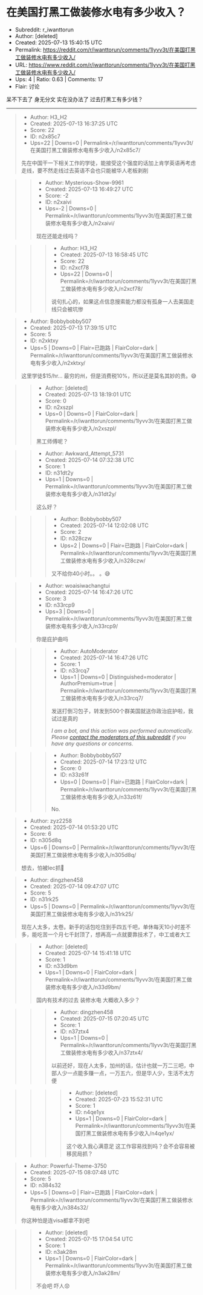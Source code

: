 # 在美国打黑工做装修水电有多少收入？

- Subreddit: r_iwanttorun
- Author: [deleted]
- Created: 2025-07-13 15:40:15 UTC
- Permalink: https://reddit.com/r/iwanttorun/comments/1lyvv3t/在美国打黑工做装修水电有多少收入/
- URL: https://www.reddit.com/r/iwanttorun/comments/1lyvv3t/在美国打黑工做装修水电有多少收入/
- Ups: 4 | Ratio: 0.63 | Comments: 17
- Flair: 讨论


呆不下去了 身无分文 实在没办法了 过去打黑工有多少钱？


---

> - Author: H3_H2
> - Created: 2025-07-13 16:37:25 UTC
> - Score: 22
> - ID: n2x85c7
> - Ups=22 | Downs=0 | Permalink=/r/iwanttorun/comments/1lyvv3t/在美国打黑工做装修水电有多少收入/n2x85c7/
>
> 先在中国干一下相关工作的学徒，能接受这个强度的话加上肯学英语再考虑走线，要不然走线过去英语不会也只能被华人老板剥削

>> - Author: Mysterious-Show-9961
>> - Created: 2025-07-13 16:49:27 UTC
>> - Score: -2
>> - ID: n2xaivi
>> - Ups=-2 | Downs=0 | Permalink=/r/iwanttorun/comments/1lyvv3t/在美国打黑工做装修水电有多少收入/n2xaivi/
>>
>> 现在还能走线吗？

>>> - Author: H3_H2
>>> - Created: 2025-07-13 16:58:45 UTC
>>> - Score: 22
>>> - ID: n2xcf78
>>> - Ups=22 | Downs=0 | Permalink=/r/iwanttorun/comments/1lyvv3t/在美国打黑工做装修水电有多少收入/n2xcf78/
>>>
>>> 说句扎心的，如果这点信息搜索能力都没有孤身一人去美国走线只会被坑惨

> - Author: Bobbybobby507
> - Created: 2025-07-13 17:39:15 UTC
> - Score: 5
> - ID: n2xktxy
> - Ups=5 | Downs=0 | Flair=已跑路 | FlairColor=dark | Permalink=/r/iwanttorun/comments/1lyvv3t/在美国打黑工做装修水电有多少收入/n2xktxy/
>
> 这里学徒$15/hr… 最穷的州，但是消费税10%，所以还是莫名其妙的贵。😅

>> - Author: [deleted]
>> - Created: 2025-07-13 18:19:01 UTC
>> - Score: 0
>> - ID: n2xszpl
>> - Ups=0 | Downs=0 | FlairColor=dark | Permalink=/r/iwanttorun/comments/1lyvv3t/在美国打黑工做装修水电有多少收入/n2xszpl/
>>
>> 黑工师傅呢？

>> - Author: Awkward_Attempt_5731
>> - Created: 2025-07-14 07:32:38 UTC
>> - Score: 1
>> - ID: n31dt2y
>> - Ups=1 | Downs=0 | Permalink=/r/iwanttorun/comments/1lyvv3t/在美国打黑工做装修水电有多少收入/n31dt2y/
>>
>> 这么好？

>>> - Author: Bobbybobby507
>>> - Created: 2025-07-14 12:02:08 UTC
>>> - Score: 2
>>> - ID: n328czw
>>> - Ups=2 | Downs=0 | Flair=已跑路 | FlairColor=dark | Permalink=/r/iwanttorun/comments/1lyvv3t/在美国打黑工做装修水电有多少收入/n328czw/
>>>
>>> 又不给你40小时。。 。😅

>> - Author: woaisiwachangtui
>> - Created: 2025-07-14 16:47:26 UTC
>> - Score: 3
>> - ID: n33rcp9
>> - Ups=3 | Downs=0 | Permalink=/r/iwanttorun/comments/1lyvv3t/在美国打黑工做装修水电有多少收入/n33rcp9/
>>
>> 你是庇护曲吗

>>> - Author: AutoModerator
>>> - Created: 2025-07-14 16:47:26 UTC
>>> - Score: 1
>>> - ID: n33rcq7
>>> - Ups=1 | Downs=0 | Distinguished=moderator | AuthorPremium=true | Permalink=/r/iwanttorun/comments/1lyvv3t/在美国打黑工做装修水电有多少收入/n33rcq7/
>>>
>>> 发送打倒习包子，转发到500个群美国就送你政治庇护啦，我试过是真的
>>> 
>>> *I am a bot, and this action was performed automatically. Please [contact the moderators of this subreddit](/message/compose/?to=/r/iwanttorun) if you have any questions or concerns.*

>>> - Author: Bobbybobby507
>>> - Created: 2025-07-14 17:23:12 UTC
>>> - Score: 0
>>> - ID: n33z61f
>>> - Ups=0 | Downs=0 | Flair=已跑路 | FlairColor=dark | Permalink=/r/iwanttorun/comments/1lyvv3t/在美国打黑工做装修水电有多少收入/n33z61f/
>>>
>>> No.

> - Author: zyz2258
> - Created: 2025-07-14 01:53:20 UTC
> - Score: 6
> - ID: n305d8q
> - Ups=6 | Downs=0 | Permalink=/r/iwanttorun/comments/1lyvv3t/在美国打黑工做装修水电有多少收入/n305d8q/
>
> 想去，怕被Iec抓🤪

> - Author: dingzhen458
> - Created: 2025-07-14 09:47:07 UTC
> - Score: 5
> - ID: n31rk25
> - Ups=5 | Downs=0 | Permalink=/r/iwanttorun/comments/1lyvv3t/在美国打黑工做装修水电有多少收入/n31rk25/
>
> 现在人太多，太卷。新手的话包吃住到手四五千吧，单休每天10小时差不多，能吃苦一个月七千封顶了，想再高一点就要靠技术了，中工或者大工

>> - Author: [deleted]
>> - Created: 2025-07-14 15:41:18 UTC
>> - Score: 1
>> - ID: n33d9bm
>> - Ups=1 | Downs=0 | FlairColor=dark | Permalink=/r/iwanttorun/comments/1lyvv3t/在美国打黑工做装修水电有多少收入/n33d9bm/
>>
>> 国内有技术的过去 装修水电 大概收入多少？

>>> - Author: dingzhen458
>>> - Created: 2025-07-15 07:20:45 UTC
>>> - Score: 1
>>> - ID: n37ztx4
>>> - Ups=1 | Downs=0 | Permalink=/r/iwanttorun/comments/1lyvv3t/在美国打黑工做装修水电有多少收入/n37ztx4/
>>>
>>> 以前还好，现在人太多，加州的话，估计也就一万二三吧，中部人少一点能多赚一点，一万五六，但是华人少，生活不太方便

>>>> - Author: [deleted]
>>>> - Created: 2025-07-23 15:52:31 UTC
>>>> - Score: 1
>>>> - ID: n4qe1yx
>>>> - Ups=1 | Downs=0 | FlairColor=dark | Permalink=/r/iwanttorun/comments/1lyvv3t/在美国打黑工做装修水电有多少收入/n4qe1yx/
>>>>
>>>> 这个收入我心满意足 这工作容易找到吗？会不会容易被移民局抓？

> - Author: Powerful-Theme-3750
> - Created: 2025-07-15 08:07:48 UTC
> - Score: 5
> - ID: n384s32
> - Ups=5 | Downs=0 | Flair=已跑路 | FlairColor=dark | Permalink=/r/iwanttorun/comments/1lyvv3t/在美国打黑工做装修水电有多少收入/n384s32/
>
> 你这种怕是连visa都拿不到吧

>> - Author: [deleted]
>> - Created: 2025-07-15 17:04:54 UTC
>> - Score: 1
>> - ID: n3ak28m
>> - Ups=1 | Downs=0 | FlairColor=dark | Permalink=/r/iwanttorun/comments/1lyvv3t/在美国打黑工做装修水电有多少收入/n3ak28m/
>>
>> 不会吧 吓人😟
